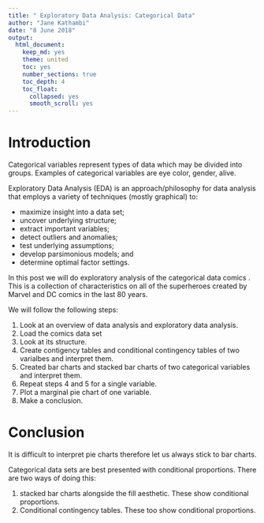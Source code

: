 ```yaml
---
title: " Exploratory Data Analysis: Categorical Data"
author: "Jane Kathambi"
date: "8 June 2018"
output: 
  html_document:
    keep_md: yes
    theme: united
    toc: yes
    number_sections: true
    toc_depth: 4
    toc_float:
      collapsed: yes
      smooth_scroll: yes
---
```



# Introduction
Categorical variables represent types of data which may be divided into groups. Examples of categorical variables are eye color, gender, alive.

Exploratory Data Analysis (EDA) is an approach/philosophy for data analysis that employs a variety of techniques (mostly graphical) to: 

* maximize insight into a data set;
* uncover underlying structure;
* extract important variables;
* detect outliers and anomalies;
* test underlying assumptions;
* develop parsimonious models; and
* determine optimal factor settings.



In this post we will do exploratory analysis of the categorical data comics . This is a collection of characteristics on all of the superheroes created by Marvel and DC comics in the last 80 years.

We will follow the following steps:

1. Look at an overview of data analysis and exploratory data analysis.
2. Load the comics data set
3. Look at its structure.
4. Create contigency tables and conditional contingency tables of two varialbes and interpret them.
5. Created bar charts and stacked bar charts of two categorical variables and interpret them.
6. Repeat steps 4 and 5  for a single variable.
8. Plot a marginal pie chart of one variable.
9. Make a conclusion.



# Conclusion

It is difficult to interpret pie charts therefore let us always stick to bar charts.

Categorical data sets are best presented with conditional proportions. There are two ways of doing this:

1. stacked bar charts alongside the fill aesthetic. These show conditional proportions. 
2. Conditional contingency tables. These too show conditional proportions.


